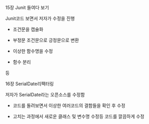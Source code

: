 15장 Junit 들여다 보기 



Junit코드 보면서 저자가 수정을 진행 

- 조건문을 캡슐화

- 부정문 조건문으로 긍정문으로 변환

- 이상한 함수명을 수정 

- 함수 분리 

등 



16장 SerialDate리팩터링



저자가 SerialDate라는 오픈소스를 수정함

- 코드를 돌려보면서 이상한 여러코드의 결함들을 확인 후 수정

- 고치는 과정에서 새로운 클래스 및 변수명 수정등 코드를 깔끔하게 수정 